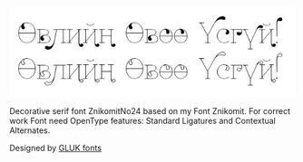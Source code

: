 ![Sample screenshot](preview.jpg)

Decorative serif font ZnikomitNo24 based on my Font Znikomit. For cor­rect work Font need Open­Type fea­tures: Stan­dard Lig­a­tures and Con­tex­tual Alter­nates.

Designed by [GLUK fonts](https://www.fontsquirrel.com/fonts/list/foundry/gluk-fonts)
